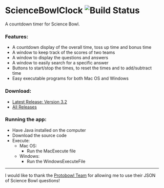 # ScienceBowlClock ![Build Status](https://travis-ci.org/Ouroboroz/ScienceBowlClock.svg?branch=master)
A countdown timer for Science Bowl.

### Features:
* A countdown display of the overall time, toss up time and bonus time
* A window to keep track of the scores of two teams
* A window to display the questions and answers
* A window to easily search for a specific answer
* Buttons to start/stop the times, to reset the times and to add/subtract time
* Easy executable programs for both Mac OS and Windows

### Download:
* [Latest Release: Version 3.2](https://github.com/Ouroboroz/ScienceBowlClock/releases/tag/v3.2)
* [All Releases](https://github.com/Ouroboroz/ScienceBowlClock/releases)
### Running the app:
* Have Java installed on the computer
* Download the source code
* Execute:
  * Mac OS:
    * Run the MacExecute file
  * Windows:
    * Run the WindowsExecuteFile
  
---

I would like to thank the [Protobowl Team](https://github.com/neotenic/protobowl) for allowing me to use their JSON of Science Bowl questions!
